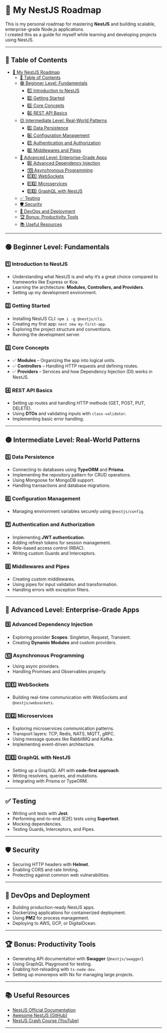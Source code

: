 # 🚀 My NestJS Roadmap

This is my personal roadmap for mastering **NestJS** and building scalable, enterprise-grade Node.js applications.  
I created this as a guide for myself while learning and developing projects using NestJS.  

---

## 📖 Table of Contents

- [🚀 My NestJS Roadmap](#-my-nestjs-roadmap)
  - [📖 Table of Contents](#-table-of-contents)
  - [🟢 Beginner Level: Fundamentals](#-beginner-level-fundamentals)
    - [1️⃣ Introduction to NestJS](#1️⃣-introduction-to-nestjs)
    - [2️⃣ Getting Started](#2️⃣-getting-started)
    - [3️⃣ Core Concepts](#3️⃣-core-concepts)
    - [4️⃣ REST API Basics](#4️⃣-rest-api-basics)
  - [🟡 Intermediate Level: Real-World Patterns](#-intermediate-level-real-world-patterns)
    - [5️⃣ Data Persistence](#5️⃣-data-persistence)
    - [6️⃣ Configuration Management](#6️⃣-configuration-management)
    - [7️⃣ Authentication and Authorization](#7️⃣-authentication-and-authorization)
    - [8️⃣ Middlewares and Pipes](#8️⃣-middlewares-and-pipes)
  - [🔵 Advanced Level: Enterprise-Grade Apps](#-advanced-level-enterprise-grade-apps)
    - [9️⃣ Advanced Dependency Injection](#9️⃣-advanced-dependency-injection)
    - [🔟 Asynchronous Programming](#-asynchronous-programming)
    - [1️⃣1️⃣ WebSockets](#1️⃣1️⃣-websockets)
    - [1️⃣2️⃣ Microservices](#1️⃣2️⃣-microservices)
    - [1️⃣3️⃣ GraphQL with NestJS](#1️⃣3️⃣-graphql-with-nestjs)
  - [✅ Testing](#-testing)
  - [🛡️ Security](#️-security)
  - [🚀 DevOps and Deployment](#-devops-and-deployment)
  - [🏆 Bonus: Productivity Tools](#-bonus-productivity-tools)
  - [📚 Useful Resources](#-useful-resources)

---

## 🟢 Beginner Level: Fundamentals

### 1️⃣ Introduction to NestJS
- Understanding what NestJS is and why it’s a great choice compared to frameworks like Express or Koa.  
- Learning the architecture: **Modules, Controllers, and Providers**.  
- Setting up my development environment.  

### 2️⃣ Getting Started
- Installing NestJS CLI: `npm i -g @nestjs/cli`.  
- Creating my first app: `nest new my-first-app`.  
- Exploring the project structure and conventions.  
- Running the development server.  

### 3️⃣ Core Concepts
- ✅ **Modules** – Organizing the app into logical units.  
- ✅ **Controllers** – Handling HTTP requests and defining routes.  
- ✅ **Providers** – Services and how Dependency Injection (DI) works in NestJS.  

### 4️⃣ REST API Basics
- Setting up routes and handling HTTP methods (GET, POST, PUT, DELETE).  
- Using **DTOs** and validating inputs with `class-validator`.  
- Implementing basic error handling.  

---

## 🟡 Intermediate Level: Real-World Patterns

### 5️⃣ Data Persistence
- Connecting to databases using **TypeORM** and **Prisma**.  
- Implementing the repository pattern for CRUD operations.  
- Using Mongoose for MongoDB support.  
- Handling transactions and database migrations.  

### 6️⃣ Configuration Management
- Managing environment variables securely using `@nestjs/config`.  

### 7️⃣ Authentication and Authorization
- Implementing **JWT authentication**.  
- Adding refresh tokens for session management.  
- Role-based access control (RBAC).  
- Writing custom Guards and Interceptors.  

### 8️⃣ Middlewares and Pipes
- Creating custom middlewares.  
- Using pipes for input validation and transformation.  
- Handling errors with exception filters.  

---

## 🔵 Advanced Level: Enterprise-Grade Apps

### 9️⃣ Advanced Dependency Injection
- Exploring provider **Scopes**: Singleton, Request, Transient.  
- Creating **Dynamic Modules** and custom providers.  

### 🔟 Asynchronous Programming
- Using async providers.  
- Handling Promises and Observables properly.  

### 1️⃣1️⃣ WebSockets
- Building real-time communication with WebSockets and `@nestjs/websockets`.  

### 1️⃣2️⃣ Microservices
- Exploring microservices communication patterns.  
- Transport layers: TCP, Redis, NATS, MQTT, gRPC.  
- Using message queues like RabbitMQ and Kafka.  
- Implementing event-driven architecture.  

### 1️⃣3️⃣ GraphQL with NestJS
- Setting up a GraphQL API with **code-first approach**.  
- Writing resolvers, queries, and mutations.  
- Integrating with Prisma or TypeORM.  

---

## ✅ Testing

- Writing unit tests with **Jest**.  
- Performing end-to-end (E2E) tests using **Supertest**.  
- Mocking dependencies.  
- Testing Guards, Interceptors, and Pipes.  

---

## 🛡️ Security

- Securing HTTP headers with **Helmet**.  
- Enabling CORS and rate limiting.  
- Protecting against common web vulnerabilities.  

---

## 🚀 DevOps and Deployment

- Building production-ready NestJS apps.  
- Dockerizing applications for containerized deployment.  
- Using **PM2** for process management.  
- Deploying to AWS, GCP, or DigitalOcean.  

---

## 🏆 Bonus: Productivity Tools

- Generating API documentation with **Swagger** (`@nestjs/swagger`).  
- Using GraphQL Playground for testing.  
- Enabling hot-reloading with `ts-node-dev`.  
- Setting up monorepos with Nx for managing large projects.  

---

## 📚 Useful Resources

- [NestJS Official Documentation](https://docs.nestjs.com)  
- [Awesome NestJS (GitHub)](https://github.com/juliandavidmr/awesome-nestjs)  
- [NestJS Crash Course (YouTube)](https://www.youtube.com/watch?v=wqhNoDE6pb4)  

---
